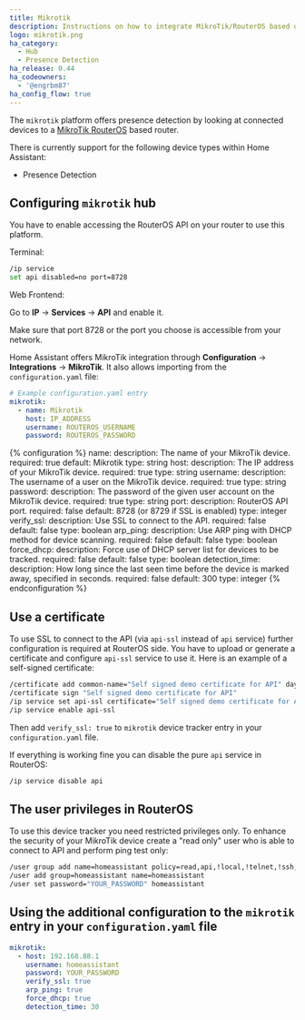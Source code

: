 ```yaml
---
title: Mikrotik
description: Instructions on how to integrate MikroTik/RouterOS based devices into Home Assistant.
logo: mikrotik.png
ha_category:
  - Hub
  - Presence Detection
ha_release: 0.44
ha_codeowners:
  - '@engrbm87'
ha_config_flow: true
---
```


The `mikrotik` platform offers presence detection by looking at connected devices to a [MikroTik RouterOS](https://mikrotik.com) based router.

There is currently support for the following device types within Home Assistant:

- Presence Detection

## Configuring `mikrotik` hub

You have to enable accessing the RouterOS API on your router to use this platform.

Terminal:

```bash
/ip service
set api disabled=no port=8728
```

Web Frontend:

Go to **IP** -> **Services** -> **API** and enable it.

Make sure that port 8728 or the port you choose is accessible from your network.

Home Assistant offers MikroTik integration through **Configuration** -> **Integrations** -> **MikroTik**.
It also allows importing from the `configuration.yaml` file:

```yaml
# Example configuration.yaml entry
mikrotik:
  - name: Mikrotik
    host: IP_ADDRESS
    username: ROUTEROS_USERNAME
    password: ROUTEROS_PASSWORD
```

{% configuration %}
name:
  description: The name of your MikroTik device.
  required: true
  default: Mikrotik
  type: string
host:
  description: The IP address of your MikroTik device.
  required: true
  type: string
username:
  description: The username of a user on the MikroTik device.
  required: true
  type: string
password:
  description: The password of the given user account on the MikroTik device.
  required: true
  type: string
port:
  description: RouterOS API port.
  required: false
  default: 8728 (or 8729 if SSL is enabled)
  type: integer
verify_ssl:
  description: Use SSL to connect to the API.
  required: false
  default: false
  type: boolean
arp_ping:
  description: Use ARP ping with DHCP method for device scanning.
  required: false
  default: false
  type: boolean
force_dhcp:
  description: Force use of DHCP server list for devices to be tracked.
  required: false
  default: false
  type: boolean
detection_time:
  description: How long since the last seen time before the device is marked away, specified in seconds.
  required: false
  default: 300
  type: integer
{% endconfiguration %}

## Use a certificate

To use SSL to connect to the API (via `api-ssl` instead of `api` service) further configuration is required at RouterOS side. You have to upload or generate a certificate and configure `api-ssl` service to use it. Here is an example of a self-signed certificate:

```bash
/certificate add common-name="Self signed demo certificate for API" days-valid=3650 name="Self signed demo certificate for API" key-usage=digital-signature,key-encipherment,tls-server,key-cert-sign,crl-sign
/certificate sign "Self signed demo certificate for API"
/ip service set api-ssl certificate="Self signed demo certificate for API"
/ip service enable api-ssl
```

Then add `verify_ssl: true` to `mikrotik` device tracker entry in your `configuration.yaml` file.

If everything is working fine you can disable the pure `api` service in RouterOS:

```bash
/ip service disable api
```

## The user privileges in RouterOS

To use this device tracker you need restricted privileges only. To enhance the security of your MikroTik device create a "read only" user who is able to connect to API  and perform ping test only:

```bash
/user group add name=homeassistant policy=read,api,!local,!telnet,!ssh,!ftp,!reboot,!write,!policy,test,!winbox,!password,!web,!sniff,!sensitive,!romon,!dude,!tikapp
/user add group=homeassistant name=homeassistant
/user set password="YOUR_PASSWORD" homeassistant
```

## Using the additional configuration to the `mikrotik` entry in your `configuration.yaml` file

```yaml
mikrotik:
  - host: 192.168.88.1
    username: homeassistant
    password: YOUR_PASSWORD
    verify_ssl: true
    arp_ping: true
    force_dhcp: true
    detection_time: 30
```
